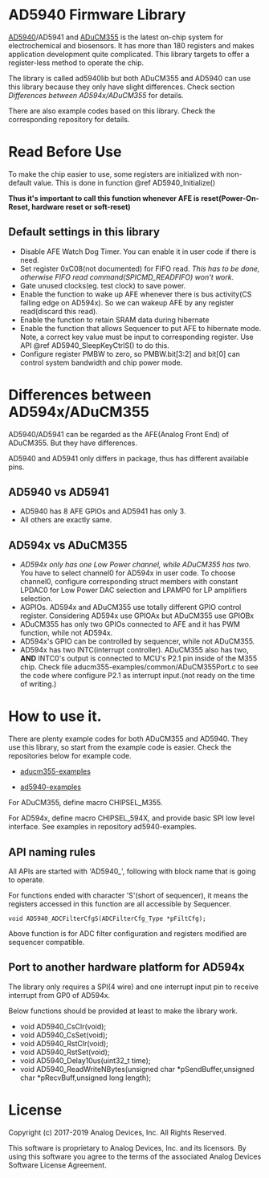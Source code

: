 AD5940 Firmware Library
======================================================
[AD5940](https://www.analog.com/en/products/ad5940.html)/AD5941 and [ADuCM355](https://www.analog.com/en/products/aducm355.html) is the latest on-chip system for electrochemical and biosensors. It has more than 180 registers and makes application development quite complicated. This library targets to offer a register-less method to operate the chip.

The library is called ad5940lib but both ADuCM355 and AD5940 can use this library because they only have slight differences. Check section *Differences between AD594x/ADuCM355* for details.

There are also example codes based on this library. Check the corresponding repository for details.
# Read Before Use

To make the chip easier to use, some registers are initialized with non-default value. This is done in function @ref AD5940_Initialize()

**Thus it's important to call this function whenever AFE is reset(Power-On-Reset, hardware reset or soft-reset)**

## Default settings in this library
- Disable AFE Watch Dog Timer. You can enable it in user code if there is need.
- Set register 0xC08(not documented) for FIFO read. *This has to be done, otherwise FIFO read command(SPICMD_READFIFO) won't work.*
- Gate unused clocks(eg. test clock) to save power.
- Enable the function to wake up AFE whenever there is bus activity(CS falling edge on AD594x). So we can wakeup AFE by any register read(discard this read).
- Enable the function to retain SRAM data during hibernate
- Enable the function that allows Sequencer to put AFE to hibernate mode. Note, a correct key value must be input to corresponding register. Use API @ref AD5940_SleepKeyCtrlS() to do this.
- Configure register PMBW to zero, so PMBW.bit[3:2] and bit[0] can control system bandwidth and chip power mode.

# Differences between AD594x/ADuCM355
AD5940/AD5941 can be regarded as the AFE(Analog Front End) of ADuCM355. But they have differences.

AD5940 and AD5941 only differs in package, thus has different available pins.
## AD5940 vs AD5941
- AD5940 has 8 AFE GPIOs and AD5941 has only 3.
- All others are exactly same.
## AD594x vs ADuCM355
- *AD594x only has one Low Power channel, while ADuCM355 has two.* You have to select channel0 for AD594x in user code. To choose channel0, configure corresponding struct members with constant LPDAC0 for Low Power DAC selection and LPAMP0 for LP amplifiers selection.
- AGPIOs. AD594x and ADuCM355 use totally different GPIO control register. Considering AD594x use GPIOAx but ADuCM355 use GPIOBx
- ADuCM355 has only two GPIOs connected to AFE and it has PWM function, while not AD594x.
- AD594x's GPIO can be controlled by sequencer,  while not ADuCM355.
- AD594x has two INTC(interrupt controller). ADuCM355 also has two, **AND** INTC0's output is connected to MCU's P2.1 pin inside of the M355 chip. Check file aducm355-examples/common/ADuCM355Port.c to see the code where configure P2.1 as interrupt input.(not ready on the time of writing.)

# How to use it.
There are plenty example codes for both ADuCM355 and AD5940. They use this library, so start from the example code is easier. Check the repositories below for example code.

- [aducm355-examples](https://github.com/analogdevicesinc/aducm355-examples)

- [ad5940-examples](https://github.com/analogdevicesinc/ad5940-examples)

For ADuCM355, define macro CHIPSEL_M355. 

For AD594x, define macro CHIPSEL_594X, and provide basic SPI low level interface. See examples in repository ad5940-examples.

## API naming rules
All APIs are started with 'AD5940_', following with block name that is going to operate.

For functions ended with character 'S'(short of sequencer), it means the registers accessed in this function are all accessible by Sequencer.

```void AD5940_ADCFilterCfgS(ADCFilterCfg_Type *pFiltCfg);```

Above function is for ADC filter configuration and registers modified are sequencer compatible.

## Port to another hardware platform for AD594x
The library only requires a SPI(4 wire) and one interrupt input pin to receive interrupt from GP0 of AD594x.

Below functions should be provided at least to make the library work.

- void      AD5940_CsClr(void);
- void      AD5940_CsSet(void);
- void      AD5940_RstClr(void);
- void      AD5940_RstSet(void);
- void      AD5940_Delay10us(uint32_t time);
- void      AD5940_ReadWriteNBytes(unsigned char *pSendBuffer,unsigned char *pRecvBuff,unsigned long length);

# License
Copyright (c) 2017-2019 Analog Devices, Inc. All Rights Reserved.

This software is proprietary to Analog Devices, Inc. and its licensors.
By using this software you agree to the terms of the associated
Analog Devices Software License Agreement.